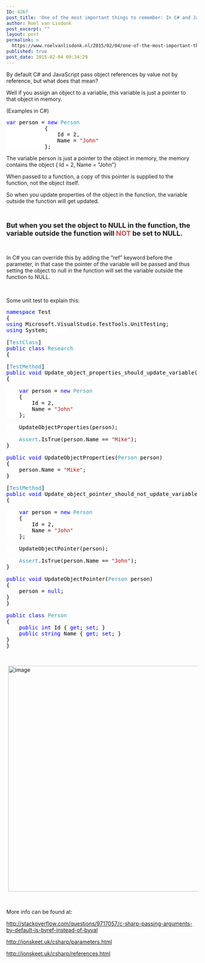 ```yaml
---
ID: 4267
post_title: 'One of the most important things to remember: In C# and JavaScript, object references are passed to functions by value not by reference'
author: Roel van Lisdonk
post_excerpt: ""
layout: post
permalink: >
  https://www.roelvanlisdonk.nl/2015/02/04/one-of-the-most-important-things-to-remember-in-c-and-javascript-object-references-are-passed-to-functions-by-value-not-by-reference/
published: true
post_date: 2015-02-04 09:34:29
---
```

<p>By default C# and JavaScript pass object references by value not by reference, but what does that mean?</p>  <p>Well if you assign an object to a variable, this variable is just a pointer to that object in memory.</p>  <p>(Examples in C#)</p>   <pre class="code"><span style="background: white; color: blue">var </span><span style="background: white; color: black">person = </span><span style="background: white; color: blue">new </span><span style="background: white; color: #2b91af">Person
            </span><span style="background: white; color: black">{
                Id = 2,
                Name = </span><span style="background: white; color: #a31515">&quot;John&quot;
            </span><span style="background: white; color: black">};</span></pre>
The variable person is just a pointer to the object in memory, the memory contains the object { Id = 2, Name = “John”}

<p>When passed to a function, a copy of this pointer is supplied to the function, not the object itself.</p>

<p>So when you update properties of the object in the function, the variable outside the function will get updated.</p>

<p>&#160;</p>

<p><strong><font size="4">But when you set the object to NULL in the function, the variable outside the function will <font color="#c0504d">NOT</font> be set to NULL.</font></strong></p>

<p>&#160;</p>

<p>In C# you can override this by adding the “ref” keyword before the parameter, in that case the pointer of the variable will be passed and thus setting the object to null in the function will set the variable outside the function to NULL.</p>

<p>&#160;</p>

<p>Some unit test to explain this:</p>

<pre class="code"><span style="background: white; color: blue">namespace </span><span style="background: white; color: black">Test
{
</span><span style="background: white; color: blue">using </span><span style="background: white; color: black">Microsoft.VisualStudio.TestTools.UnitTesting;
</span><span style="background: white; color: blue">using </span><span style="background: white; color: black">System;      

[</span><span style="background: white; color: #2b91af">TestClass</span><span style="background: white; color: black">]
</span><span style="background: white; color: blue">public class </span><span style="background: white; color: #2b91af">Research
</span><span style="background: white; color: black">{

[</span><span style="background: white; color: #2b91af">TestMethod</span><span style="background: white; color: black">]
</span><span style="background: white; color: blue">public void </span><span style="background: white; color: black">Update_object_properties_should_update_variable()
{

    </span><span style="background: white; color: blue">var </span><span style="background: white; color: black">person = </span><span style="background: white; color: blue">new </span><span style="background: white; color: #2b91af">Person
    </span><span style="background: white; color: black">{
        Id = 2,
        Name = </span><span style="background: white; color: #a31515">&quot;John&quot;
    </span><span style="background: white; color: black">};

    UpdateObjectProperties(person);

    </span><span style="background: white; color: #2b91af">Assert</span><span style="background: white; color: black">.IsTrue(person.Name == </span><span style="background: white; color: #a31515">&quot;Mike&quot;</span><span style="background: white; color: black">);
}

</span><span style="background: white; color: blue">public void </span><span style="background: white; color: black">UpdateObjectProperties(</span><span style="background: white; color: #2b91af">Person </span><span style="background: white; color: black">person)
{
    person.Name = </span><span style="background: white; color: #a31515">&quot;Mike&quot;</span><span style="background: white; color: black">;
}

[</span><span style="background: white; color: #2b91af">TestMethod</span><span style="background: white; color: black">]
</span><span style="background: white; color: blue">public void </span><span style="background: white; color: black">Update_object_pointer_should_not_update_variable()
{

    </span><span style="background: white; color: blue">var </span><span style="background: white; color: black">person = </span><span style="background: white; color: blue">new </span><span style="background: white; color: #2b91af">Person
    </span><span style="background: white; color: black">{
        Id = 2,
        Name = </span><span style="background: white; color: #a31515">&quot;John&quot;
    </span><span style="background: white; color: black">};

    UpdateObjectPointer(person);

    </span><span style="background: white; color: #2b91af">Assert</span><span style="background: white; color: black">.IsTrue(person.Name == </span><span style="background: white; color: #a31515">&quot;John&quot;</span><span style="background: white; color: black">);
}

</span><span style="background: white; color: blue">public void </span><span style="background: white; color: black">UpdateObjectPointer(</span><span style="background: white; color: #2b91af">Person </span><span style="background: white; color: black">person)
{
    person = </span><span style="background: white; color: blue">null</span><span style="background: white; color: black">;
}
}

</span><span style="background: white; color: blue">public class </span><span style="background: white; color: #2b91af">Person
</span><span style="background: white; color: black">{
    </span><span style="background: white; color: blue">public int </span><span style="background: white; color: black">Id { </span><span style="background: white; color: blue">get</span><span style="background: white; color: black">; </span><span style="background: white; color: blue">set</span><span style="background: white; color: black">; }
    </span><span style="background: white; color: blue">public string </span><span style="background: white; color: black">Name { </span><span style="background: white; color: blue">get</span><span style="background: white; color: black">; </span><span style="background: white; color: blue">set</span><span style="background: white; color: black">; }
}
}
</span></pre>

<p>&#160;</p>

<p><a href="http://www.roelvanlisdonk.nl/wp-content/uploads/2015/02/image.png" rel="lightbox"><img title="image" style="border-top: 0px; border-right: 0px; background-image: none; border-bottom: 0px; padding-top: 0px; padding-left: 0px; border-left: 0px; margin: 0px 5px; display: inline; padding-right: 0px" border="0" alt="image" src="http://www.roelvanlisdonk.nl/wp-content/uploads/2015/02/image_thumb.png" width="580" height="595" /></a></p>

<p>&#160;</p>

<p>More info can be found at:</p>

<p><a title="http://stackoverflow.com/questions/9717057/c-sharp-passing-arguments-by-default-is-byref-instead-of-byval" href="http://stackoverflow.com/questions/9717057/c-sharp-passing-arguments-by-default-is-byref-instead-of-byval">http://stackoverflow.com/questions/9717057/c-sharp-passing-arguments-by-default-is-byref-instead-of-byval</a></p>

<p><a title="http://jonskeet.uk/csharp/parameters.html" href="http://jonskeet.uk/csharp/parameters.html">http://jonskeet.uk/csharp/parameters.html</a></p>

<p><a title="http://jonskeet.uk/csharp/references.html" href="http://jonskeet.uk/csharp/references.html">http://jonskeet.uk/csharp/references.html</a></p>